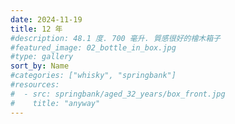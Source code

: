```yaml
---
date: 2024-11-19
title: 12 年
#description: 48.1 度. 700 毫升. 質感很好的檜木箱子
#featured_image: 02_bottle_in_box.jpg
#type: gallery
sort_by: Name
#categories: ["whisky", "springbank"]
#resources:
#  - src: springbank/aged_32_years/box_front.jpg
#    title: "anyway"
---
```

